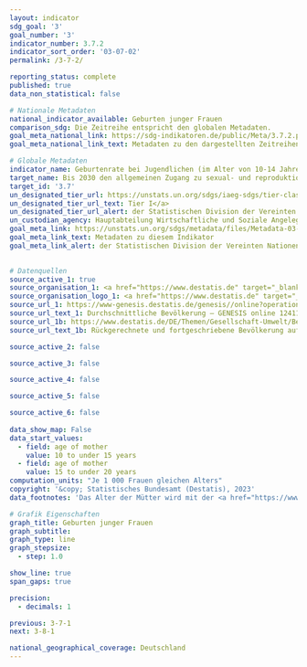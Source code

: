 ```yaml
---
layout: indicator    
sdg_goal: '3'    
goal_number: '3'    
indicator_number: 3.7.2    
indicator_sort_order: '03-07-02'    
permalink: /3-7-2/    

reporting_status: complete    
published: true    
data_non_statistical: false    

# Nationale Metadaten    
national_indicator_available: Geburten junger Frauen    
comparison_sdg: Die Zeitreihe entspricht den globalen Metadaten.    
goal_meta_national_link: https://sdg-indikatoren.de/public/Meta/3.7.2.pdf
goal_meta_national_link_text: Metadaten zu den dargestellten Zeitreihen    

# Globale Metadaten    
indicator_name: Geburtenrate bei Jugendlichen (im Alter von 10-14 Jahren und 15-19 Jahren) je 1&nbsp;000 Frauen in dieser Altersgruppe    
target_name: Bis 2030 den allgemeinen Zugang zu sexual- und reproduktionsmedizinischer Versorgung, einschließlich Familienplanung, Information und Aufklärung, und die Einbeziehung der reproduktiven Gesundheit in nationale Strategien und Programme gewährleisten    
target_id: '3.7'    
un_designated_tier_url: https://unstats.un.org/sdgs/iaeg-sdgs/tier-classification/'    
un_designated_tier_url_text: Tier I</a>    
un_designated_tier_url_alert: der Statistischen Division der Vereinten Nationen    
un_custodian_agency: Hauptabteilung Wirtschaftliche und Soziale Angelegenheiten der Vereinten Nationen (UN DESA) Bevölkerungs Abteilung    
goal_meta_link: https://unstats.un.org/sdgs/metadata/files/Metadata-03-07-02.pdf    
goal_meta_link_text: Metadaten zu diesem Indikator    
goal_meta_link_alert: der Statistischen Division der Vereinten Nationen    
    

# Datenquellen
source_active_1: true
source_organisation_1: <a href="https://www.destatis.de" target="_blank"> Statistisches Bundesamt (Destatis) </a>
source_organisation_logo_1: <a href="https://www.destatis.de" target="_blank"><img src="https://g205sdgs.github.io/sdg-indicators/public/OrgImgDe/destatis.png" alt="Logo destatis" style="height:60px; width:148px"/></a>
source_url_1: https://www-genesis.destatis.de/genesis//online?operation=table&code=12411-0041
source_url_text_1: Durchschnittliche Bevölkerung – GENESIS online 12411-0041
source_url_1b: https://www.destatis.de/DE/Themen/Gesellschaft-Umwelt/Bevoelkerung/Bevoelkerungsstand/_inhalt.html#sprg233540
source_url_text_1b: Rückgerechnete und fortgeschriebene Bevölkerung auf Grundlage des Zensus 2011 – 1991 bis 2011

source_active_2: false

source_active_3: false

source_active_4: false

source_active_5: false

source_active_6: false
    
data_show_map: False    
data_start_values: 
  - field: age of mother
    value: 10 to under 15 years
  - field: age of mother
    value: 15 to under 20 years    
computation_units: "Je 1 000 Frauen gleichen Alters"    
copyright: '&copy; Statistisches Bundesamt (Destatis), 2023'    
data_footnotes: 'Das Alter der Mütter wird mit der <a href="https://www.destatis.de/DE/Themen/Gesellschaft-Umwelt/Bevoelkerung/Geburten/Glossar/altersjahrmethode.html">Altersjahrmethode </a> ermittelt. <br>• Die Daten basieren auf einer Sonderauswertung und sind nicht öffentlich zugänglich.<br>• Für 2010 wurde die Bevölkerung anhand des Zensus 2011 sowie der Wanderungs-, Geburten- und Sterbestatistiken zurückgerechnet.<br>• 2010 korrigierte Daten.'    

# Grafik Eigenschaften    
graph_title: Geburten junger Frauen
graph_subtitle:     
graph_type: line
graph_stepsize: 
  - step: 1.0    

show_line: true
span_gaps: true

precision:
  - decimals: 1    

previous: 3-7-1    
next: 3-8-1    

national_geographical_coverage: Deutschland    
---
```


<span></span>